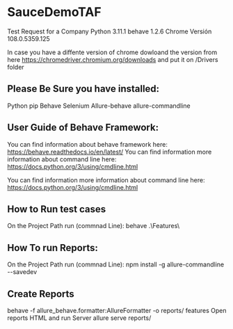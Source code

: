 # SauceDemoTAF
Test Request for a Company
Python 3.11.1
behave 1.2.6
Chrome Versión 108.0.5359.125

In case you have a diffente version of chrome dowloand  the version  from here https://chromedriver.chromium.org/downloads
and put it on /Drivers folder

## Please Be Sure you have installed: 
Python
pip
Behave
Selenium
Allure-behave
allure-commandline

## User Guide of Behave Framework:

You can find information about behave framework here: https://behave.readthedocs.io/en/latest/ You can find information more information about command line here: https://docs.python.org/3/using/cmdline.html

You can find information more information about command line here: https://docs.python.org/3/using/cmdline.html

## How to Run test cases

On the Project Path run (commnad Line):
behave .\Features\


## How To run Reports:
On the Project Path run (commnad Line):
npm install -g allure-commandline --savedev     

## Create Reports
behave -f allure_behave.formatter:AllureFormatter -o reports/ features
Open reports HTML and run Server
allure serve reports/
